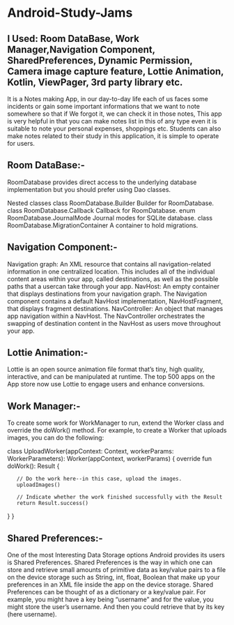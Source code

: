 # Android-Study-Jams

## I Used: Room DataBase, Work Manager,Navigation Component, SharedPreferences, Dynamic Permission, Camera image capture feature, Lottie Animation, Kotlin, ViewPager, 3rd party library etc.

It is a Notes making App, in our day-to-day life each of us faces some incidents or gain some important informations 
that we want to note somewhere so that if We forgot it, we can check it in those notes, This app is very helpful in that
you can make notes list in this of any type even it is suitable to note your personal expenses, shoppings etc.
Students can also make notes related to their study in this application, it is simple to operate for users.

## Room DataBase:- 
RoomDatabase provides direct access to the underlying database implementation but you should prefer using Dao classes.

Nested classes
class	RoomDatabase.Builder<T extends RoomDatabase>
Builder for RoomDatabase. 
class	RoomDatabase.Callback
Callback for RoomDatabase. 
enum	RoomDatabase.JournalMode
Journal modes for SQLite database. 
class	RoomDatabase.MigrationContainer
A container to hold migrations. 

## Navigation Component:-  
Navigation graph: An XML resource that contains all navigation-related information in one centralized location.
This includes all of the individual content areas within your app, called destinations, as well as the possible paths that a usercan take through your app.
NavHost: An empty container that displays destinations from your navigation graph. The Navigation component contains a 
default NavHost implementation, NavHostFragment, that displays fragment destinations.
NavController: An object that manages app navigation within a NavHost. The NavController orchestrates the swapping of 
destination content in the NavHost as users move throughout your app.

## Lottie Animation:-
Lottie is an open source animation file format that’s tiny, high quality, interactive, and can be manipulated at runtime.
The top 500 apps on the App store now use Lottie to engage users and enhance conversions.

## Work Manager:-
To create some work for WorkManager to run, extend the Worker class and override the doWork() method. For example, 
to create a Worker that uploads images, you can do the following:

 class UploadWorker(appContext: Context, workerParams: WorkerParameters):
       Worker(appContext, workerParams) {
   override fun doWork(): Result {

       // Do the work here--in this case, upload the images.
       uploadImages()

       // Indicate whether the work finished successfully with the Result
       return Result.success()
   }
}

## Shared Preferences:-
One of the most Interesting Data Storage options Android provides its users is Shared Preferences. Shared Preferences is the way
in which one can store and retrieve small amounts of primitive data as key/value pairs to a file on the device storage such as
String, int, float, Boolean that make up your preferences in an XML file inside the app on the device storage. 
Shared Preferences can be thought of as a dictionary or a key/value pair. For example, you might have a key being 
“username” and for the value, you might store the user’s username. And then you could retrieve that by its key (here username).
